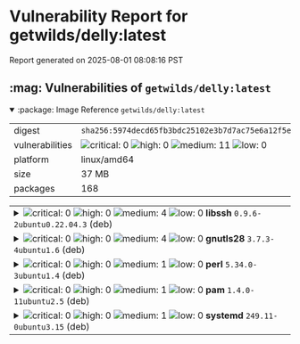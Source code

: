 # Vulnerability Report for getwilds/delly:latest

Report generated on 2025-08-01 08:08:16 PST

<h2>:mag: Vulnerabilities of <code>getwilds/delly:latest</code></h2>

<details open="true"><summary>:package: Image Reference</strong> <code>getwilds/delly:latest</code></summary>
<table>
<tr><td>digest</td><td><code>sha256:5974decd65fb3bdc25102e3b7d7ac75e6a12f5e19fbd5771af3a22b8c88c2d0a</code></td><tr><tr><td>vulnerabilities</td><td><img alt="critical: 0" src="https://img.shields.io/badge/critical-0-lightgrey"/> <img alt="high: 0" src="https://img.shields.io/badge/high-0-lightgrey"/> <img alt="medium: 11" src="https://img.shields.io/badge/medium-11-fbb552"/> <img alt="low: 0" src="https://img.shields.io/badge/low-0-lightgrey"/> <!-- unspecified: 0 --></td></tr>
<tr><td>platform</td><td>linux/amd64</td></tr>
<tr><td>size</td><td>37 MB</td></tr>
<tr><td>packages</td><td>168</td></tr>
</table>
</details></table>
</details>

<table>
<tr><td valign="top">
<details><summary><img alt="critical: 0" src="https://img.shields.io/badge/C-0-lightgrey"/> <img alt="high: 0" src="https://img.shields.io/badge/H-0-lightgrey"/> <img alt="medium: 4" src="https://img.shields.io/badge/M-4-fbb552"/> <img alt="low: 0" src="https://img.shields.io/badge/L-0-lightgrey"/> <!-- unspecified: 0 --><strong>libssh</strong> <code>0.9.6-2ubuntu0.22.04.3</code> (deb)</summary>

<small><code>pkg:deb/ubuntu/libssh@0.9.6-2ubuntu0.22.04.3?os_distro=jammy&os_name=ubuntu&os_version=22.04</code></small><br/>
<a href="https://scout.docker.com/v/CVE-2025-5372?s=ubuntu&n=libssh&ns=ubuntu&t=deb&osn=ubuntu&osv=22.04&vr=%3C0.9.6-2ubuntu0.22.04.4"><img alt="medium : CVE--2025--5372" src="https://img.shields.io/badge/CVE--2025--5372-lightgrey?label=medium%20&labelColor=fbb552"/></a> 

<table>
<tr><td>Affected range</td><td><code><0.9.6-2ubuntu0.22.04.4</code></td></tr>
<tr><td>Fixed version</td><td><code>0.9.6-2ubuntu0.22.04.4</code></td></tr>
<tr><td>EPSS Score</td><td><code>0.041%</code></td></tr>
<tr><td>EPSS Percentile</td><td><code>12th percentile</code></td></tr>
</table>

<details><summary>Description</summary>
<blockquote>

A flaw was found in libssh versions built with OpenSSL versions older than 3.0, specifically in the ssh_kdf() function responsible for key derivation. Due to inconsistent interpretation of return values where OpenSSL uses 0 to indicate failure and libssh uses 0 for success—the function may mistakenly return a success status even when key derivation fails. This results in uninitialized cryptographic key buffers being used in subsequent communication, potentially compromising SSH sessions' confidentiality, integrity, and availability.

</blockquote>
</details>

<a href="https://scout.docker.com/v/CVE-2025-5318?s=ubuntu&n=libssh&ns=ubuntu&t=deb&osn=ubuntu&osv=22.04&vr=%3C0.9.6-2ubuntu0.22.04.4"><img alt="medium : CVE--2025--5318" src="https://img.shields.io/badge/CVE--2025--5318-lightgrey?label=medium%20&labelColor=fbb552"/></a> 

<table>
<tr><td>Affected range</td><td><code><0.9.6-2ubuntu0.22.04.4</code></td></tr>
<tr><td>Fixed version</td><td><code>0.9.6-2ubuntu0.22.04.4</code></td></tr>
<tr><td>EPSS Score</td><td><code>0.047%</code></td></tr>
<tr><td>EPSS Percentile</td><td><code>14th percentile</code></td></tr>
</table>

<details><summary>Description</summary>
<blockquote>

A flaw was found in the libssh library. An out-of-bounds read can be triggered in the sftp_handle function due to an incorrect comparison check that permits the function to access memory beyond the valid handle list and to return an invalid pointer, which is used in further processing. This vulnerability allows an authenticated remote attacker to potentially read unintended memory regions, exposing sensitive information or affect service behavior.

</blockquote>
</details>

<a href="https://scout.docker.com/v/CVE-2025-4878?s=ubuntu&n=libssh&ns=ubuntu&t=deb&osn=ubuntu&osv=22.04&vr=%3C0.9.6-2ubuntu0.22.04.4"><img alt="medium : CVE--2025--4878" src="https://img.shields.io/badge/CVE--2025--4878-lightgrey?label=medium%20&labelColor=fbb552"/></a> 

<table>
<tr><td>Affected range</td><td><code><0.9.6-2ubuntu0.22.04.4</code></td></tr>
<tr><td>Fixed version</td><td><code>0.9.6-2ubuntu0.22.04.4</code></td></tr>
<tr><td>EPSS Score</td><td><code>0.013%</code></td></tr>
<tr><td>EPSS Percentile</td><td><code>1st percentile</code></td></tr>
</table>

<details><summary>Description</summary>
<blockquote>

A vulnerability was found in libssh, where an uninitialized variable exists under certain conditions in the privatekey_from_file() function. This flaw can be triggered if the file specified by the filename doesn't exist and may lead to possible signing failures or heap corruption.

</blockquote>
</details>

<a href="https://scout.docker.com/v/CVE-2025-4877?s=ubuntu&n=libssh&ns=ubuntu&t=deb&osn=ubuntu&osv=22.04&vr=%3C0.9.6-2ubuntu0.22.04.4"><img alt="medium : CVE--2025--4877" src="https://img.shields.io/badge/CVE--2025--4877-lightgrey?label=medium%20&labelColor=fbb552"/></a> 

<table>
<tr><td>Affected range</td><td><code><0.9.6-2ubuntu0.22.04.4</code></td></tr>
<tr><td>Fixed version</td><td><code>0.9.6-2ubuntu0.22.04.4</code></td></tr>
</table>

<details><summary>Description</summary>
<blockquote>

Write beyond bounds in binary to base64 conversion functions

</blockquote>
</details>
</details></td></tr>

<tr><td valign="top">
<details><summary><img alt="critical: 0" src="https://img.shields.io/badge/C-0-lightgrey"/> <img alt="high: 0" src="https://img.shields.io/badge/H-0-lightgrey"/> <img alt="medium: 4" src="https://img.shields.io/badge/M-4-fbb552"/> <img alt="low: 0" src="https://img.shields.io/badge/L-0-lightgrey"/> <!-- unspecified: 0 --><strong>gnutls28</strong> <code>3.7.3-4ubuntu1.6</code> (deb)</summary>

<small><code>pkg:deb/ubuntu/gnutls28@3.7.3-4ubuntu1.6?os_distro=jammy&os_name=ubuntu&os_version=22.04</code></small><br/>
<a href="https://scout.docker.com/v/CVE-2025-6395?s=ubuntu&n=gnutls28&ns=ubuntu&t=deb&osn=ubuntu&osv=22.04&vr=%3C3.7.3-4ubuntu1.7"><img alt="medium : CVE--2025--6395" src="https://img.shields.io/badge/CVE--2025--6395-lightgrey?label=medium%20&labelColor=fbb552"/></a> 

<table>
<tr><td>Affected range</td><td><code><3.7.3-4ubuntu1.7</code></td></tr>
<tr><td>Fixed version</td><td><code>3.7.3-4ubuntu1.7</code></td></tr>
<tr><td>EPSS Score</td><td><code>0.053%</code></td></tr>
<tr><td>EPSS Percentile</td><td><code>16th percentile</code></td></tr>
</table>

<details><summary>Description</summary>
<blockquote>

A NULL pointer dereference flaw was found in the GnuTLS software in _gnutls_figure_common_ciphersuite(). When it reads certain settings from a template file, it can allow an attacker to cause an out-of-bounds (OOB) NULL pointer write, resulting in memory corruption and a denial of service (DoS) that could crash the system.

</blockquote>
</details>

<a href="https://scout.docker.com/v/CVE-2025-32990?s=ubuntu&n=gnutls28&ns=ubuntu&t=deb&osn=ubuntu&osv=22.04&vr=%3C3.7.3-4ubuntu1.7"><img alt="medium : CVE--2025--32990" src="https://img.shields.io/badge/CVE--2025--32990-lightgrey?label=medium%20&labelColor=fbb552"/></a> 

<table>
<tr><td>Affected range</td><td><code><3.7.3-4ubuntu1.7</code></td></tr>
<tr><td>Fixed version</td><td><code>3.7.3-4ubuntu1.7</code></td></tr>
<tr><td>EPSS Score</td><td><code>0.059%</code></td></tr>
<tr><td>EPSS Percentile</td><td><code>19th percentile</code></td></tr>
</table>

<details><summary>Description</summary>
<blockquote>

A heap-buffer-overflow (off-by-one) flaw was found in the GnuTLS software in the template parsing logic within the certtool utility. When it reads certain settings from a template file, it allows an attacker to cause an out-of-bounds (OOB) NULL pointer write, resulting in memory corruption and a denial-of-service (DoS) that could potentially crash the system.

</blockquote>
</details>

<a href="https://scout.docker.com/v/CVE-2025-32989?s=ubuntu&n=gnutls28&ns=ubuntu&t=deb&osn=ubuntu&osv=22.04&vr=%3C3.7.3-4ubuntu1.7"><img alt="medium : CVE--2025--32989" src="https://img.shields.io/badge/CVE--2025--32989-lightgrey?label=medium%20&labelColor=fbb552"/></a> 

<table>
<tr><td>Affected range</td><td><code><3.7.3-4ubuntu1.7</code></td></tr>
<tr><td>Fixed version</td><td><code>3.7.3-4ubuntu1.7</code></td></tr>
<tr><td>EPSS Score</td><td><code>0.021%</code></td></tr>
<tr><td>EPSS Percentile</td><td><code>4th percentile</code></td></tr>
</table>

<details><summary>Description</summary>
<blockquote>

A heap-buffer-overread vulnerability was found in GnuTLS in how it handles the Certificate Transparency (CT) Signed Certificate Timestamp (SCT) extension during X.509 certificate parsing. This flaw allows a malicious user to create a certificate containing a malformed SCT extension (OID 1.3.6.1.4.1.11129.2.4.2) that contains sensitive data. This issue leads to the exposure of confidential information when GnuTLS verifies certificates from certain websites when the certificate (SCT) is not checked correctly.

</blockquote>
</details>

<a href="https://scout.docker.com/v/CVE-2025-32988?s=ubuntu&n=gnutls28&ns=ubuntu&t=deb&osn=ubuntu&osv=22.04&vr=%3C3.7.3-4ubuntu1.7"><img alt="medium : CVE--2025--32988" src="https://img.shields.io/badge/CVE--2025--32988-lightgrey?label=medium%20&labelColor=fbb552"/></a> 

<table>
<tr><td>Affected range</td><td><code><3.7.3-4ubuntu1.7</code></td></tr>
<tr><td>Fixed version</td><td><code>3.7.3-4ubuntu1.7</code></td></tr>
<tr><td>EPSS Score</td><td><code>0.052%</code></td></tr>
<tr><td>EPSS Percentile</td><td><code>16th percentile</code></td></tr>
</table>

<details><summary>Description</summary>
<blockquote>

A flaw was found in GnuTLS. A double-free vulnerability exists in GnuTLS due to incorrect ownership handling in the export logic of Subject Alternative Name (SAN) entries containing an otherName. If the type-id OID is invalid or malformed, GnuTLS will call asn1_delete_structure() on an ASN.1 node it does not own, leading to a double-free condition when the parent function or caller later attempts to free the same structure.  This vulnerability can be triggered using only public GnuTLS APIs and may result in denial of service or memory corruption, depending on allocator behavior.

</blockquote>
</details>
</details></td></tr>

<tr><td valign="top">
<details><summary><img alt="critical: 0" src="https://img.shields.io/badge/C-0-lightgrey"/> <img alt="high: 0" src="https://img.shields.io/badge/H-0-lightgrey"/> <img alt="medium: 1" src="https://img.shields.io/badge/M-1-fbb552"/> <img alt="low: 0" src="https://img.shields.io/badge/L-0-lightgrey"/> <!-- unspecified: 0 --><strong>perl</strong> <code>5.34.0-3ubuntu1.4</code> (deb)</summary>

<small><code>pkg:deb/ubuntu/perl@5.34.0-3ubuntu1.4?os_distro=jammy&os_name=ubuntu&os_version=22.04</code></small><br/>
<a href="https://scout.docker.com/v/CVE-2025-40909?s=ubuntu&n=perl&ns=ubuntu&t=deb&osn=ubuntu&osv=22.04&vr=%3C5.34.0-3ubuntu1.5"><img alt="medium : CVE--2025--40909" src="https://img.shields.io/badge/CVE--2025--40909-lightgrey?label=medium%20&labelColor=fbb552"/></a> 

<table>
<tr><td>Affected range</td><td><code><5.34.0-3ubuntu1.5</code></td></tr>
<tr><td>Fixed version</td><td><code>5.34.0-3ubuntu1.5</code></td></tr>
<tr><td>EPSS Score</td><td><code>0.006%</code></td></tr>
<tr><td>EPSS Percentile</td><td><code>0th percentile</code></td></tr>
</table>

<details><summary>Description</summary>
<blockquote>

Perl threads have a working directory race condition where file operations may target unintended paths.  If a directory handle is open at thread creation, the process-wide current working directory is temporarily changed in order to clone that handle for the new thread, which is visible from any third (or more) thread already running.  This may lead to unintended operations such as loading code or accessing files from unexpected locations, which a local attacker may be able to exploit.  The bug was introduced in commit 11a11ecf4bea72b17d250cfb43c897be1341861e and released in Perl version 5.13.6

</blockquote>
</details>
</details></td></tr>

<tr><td valign="top">
<details><summary><img alt="critical: 0" src="https://img.shields.io/badge/C-0-lightgrey"/> <img alt="high: 0" src="https://img.shields.io/badge/H-0-lightgrey"/> <img alt="medium: 1" src="https://img.shields.io/badge/M-1-fbb552"/> <img alt="low: 0" src="https://img.shields.io/badge/L-0-lightgrey"/> <!-- unspecified: 0 --><strong>pam</strong> <code>1.4.0-11ubuntu2.5</code> (deb)</summary>

<small><code>pkg:deb/ubuntu/pam@1.4.0-11ubuntu2.5?os_distro=jammy&os_name=ubuntu&os_version=22.04</code></small><br/>
<a href="https://scout.docker.com/v/CVE-2025-6020?s=ubuntu&n=pam&ns=ubuntu&t=deb&osn=ubuntu&osv=22.04&vr=%3C1.4.0-11ubuntu2.6"><img alt="medium : CVE--2025--6020" src="https://img.shields.io/badge/CVE--2025--6020-lightgrey?label=medium%20&labelColor=fbb552"/></a> 

<table>
<tr><td>Affected range</td><td><code><1.4.0-11ubuntu2.6</code></td></tr>
<tr><td>Fixed version</td><td><code>1.4.0-11ubuntu2.6</code></td></tr>
<tr><td>EPSS Score</td><td><code>0.018%</code></td></tr>
<tr><td>EPSS Percentile</td><td><code>3rd percentile</code></td></tr>
</table>

<details><summary>Description</summary>
<blockquote>

A flaw was found in linux-pam. The module pam_namespace may use access user-controlled paths without proper protection, allowing local users to elevate their privileges to root via multiple symlink attacks and race conditions.

</blockquote>
</details>
</details></td></tr>

<tr><td valign="top">
<details><summary><img alt="critical: 0" src="https://img.shields.io/badge/C-0-lightgrey"/> <img alt="high: 0" src="https://img.shields.io/badge/H-0-lightgrey"/> <img alt="medium: 1" src="https://img.shields.io/badge/M-1-fbb552"/> <img alt="low: 0" src="https://img.shields.io/badge/L-0-lightgrey"/> <!-- unspecified: 0 --><strong>systemd</strong> <code>249.11-0ubuntu3.15</code> (deb)</summary>

<small><code>pkg:deb/ubuntu/systemd@249.11-0ubuntu3.15?os_distro=jammy&os_name=ubuntu&os_version=22.04</code></small><br/>
<a href="https://scout.docker.com/v/CVE-2025-4598?s=ubuntu&n=systemd&ns=ubuntu&t=deb&osn=ubuntu&osv=22.04&vr=%3C249.11-0ubuntu3.16"><img alt="medium : CVE--2025--4598" src="https://img.shields.io/badge/CVE--2025--4598-lightgrey?label=medium%20&labelColor=fbb552"/></a> 

<table>
<tr><td>Affected range</td><td><code><249.11-0ubuntu3.16</code></td></tr>
<tr><td>Fixed version</td><td><code>249.11-0ubuntu3.16</code></td></tr>
<tr><td>EPSS Score</td><td><code>0.011%</code></td></tr>
<tr><td>EPSS Percentile</td><td><code>1st percentile</code></td></tr>
</table>

<details><summary>Description</summary>
<blockquote>

A vulnerability was found in systemd-coredump. This flaw allows an attacker to force a SUID process to crash and replace it with a non-SUID binary to access the original's privileged process coredump, allowing the attacker to read sensitive data, such as /etc/shadow content, loaded by the original process.  A SUID binary or process has a special type of permission, which allows the process to run with the file owner's permissions, regardless of the user executing the binary. This allows the process to access more restricted data than unprivileged users or processes would be able to. An attacker can leverage this flaw by forcing a SUID process to crash and force the Linux kernel to recycle the process PID before systemd-coredump can analyze the /proc/pid/auxv file. If the attacker wins the race condition, they gain access to the original's SUID process coredump file. They can read sensitive content loaded into memory by the original binary, affecting data confidentiality.

</blockquote>
</details>
</details></td></tr>
</table>